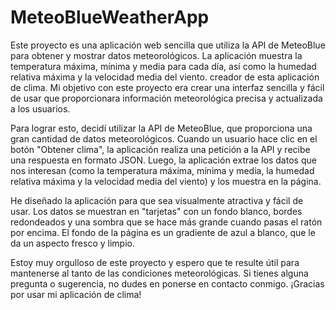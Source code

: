 # MeteoBlueWeatherApp
Este proyecto es una aplicación web sencilla que utiliza la API de MeteoBlue para obtener y mostrar datos meteorológicos. La aplicación muestra la temperatura máxima, mínima y media para cada día, así como la humedad relativa máxima y la velocidad media del viento.
creador de esta aplicación de clima. Mi objetivo con este proyecto era crear una interfaz sencilla y fácil de usar que proporcionara información meteorológica precisa y actualizada a los usuarios.

Para lograr esto, decidí utilizar la API de MeteoBlue, que proporciona una gran cantidad de datos meteorológicos. Cuando un usuario hace clic en el botón "Obtener clima", la aplicación realiza una petición a la API y recibe una respuesta en formato JSON. Luego, la aplicación extrae los datos que nos interesan (como la temperatura máxima, mínima y media, la humedad relativa máxima y la velocidad media del viento) y los muestra en la página.

He diseñado la aplicación para que sea visualmente atractiva y fácil de usar. Los datos se muestran en "tarjetas" con un fondo blanco, bordes redondeados y una sombra que se hace más grande cuando pasas el ratón por encima. El fondo de la página es un gradiente de azul a blanco, que le da un aspecto fresco y limpio.

Estoy muy orgulloso de este proyecto y espero que te resulte útil para mantenerse al tanto de las condiciones meteorológicas. Si tienes alguna pregunta o sugerencia, no dudes en ponerse en contacto conmigo. ¡Gracias por usar mi aplicación de clima!